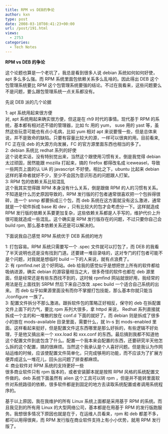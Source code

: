 ```yaml
---
title: RPM vs DEB的争论
author: kxn
type: post
date: 2008-03-10T08:41:23+00:00
url: /post/191.html
views:
  - 2753
categories:
  - Tech Notes
---
```


**RPM vs DEB 的争论**

这个论题也算是一个老坑了，我总是看到很多人说 debian 系统如何如何好使，apt 多么多么强。而 RPM 系统里面包依赖关系多么乱啥的。因此得出 DEB 这个包管理系统要比 RPM 这个包管理系统要强的结论。不过在我看来，这些问题要么不是问题，要么跟包管理系统一点关系都没有。

先说 DEB 派的几个论据

1: apt 系统用起来很方便  
对, apt 系统用起来确实很方便，但这是在 rh9 时代的事情。现代基于 RPM 的系统，基本都有相对还不错的管理器，比如 fc 用的 yum， suse 用的 yast 等，虽然这些玩意可能也有点小毛病，比如 yum 相对 apt 来说要慢一些，但是总体来说，并不是致命的缺陷。只要有容量比较大的源，一样可以很爽的用。目前看来, FC 正在往 deb 的大源方向发展，FC 的官方源里面东西也相当的多了。  
2: debian 系统比 redhat 系列的好使  
这个说老实话，没有特别觉出来，当然这个跟使用习惯有关。倒是我觉得 debian 太过顽固，居然能跟 mozilla 打起来，搞的 firefox 都得改名成 iceweasel，导致一些网页上面的认 UA 的 javascript 不好使。相比之下，ubuntu 比起来 debian 这样的革命者就好不少，至少不会因为意识形态的问题跟人打架。  
3: RPM 包的依赖关系比较混乱  
这个我其实觉得跟 RPM 本身没有什么关系，倒是跟做 RPM 的人的习惯有关系。不知道是什么历史原因导致的，RPM 发行版的打包者通常很喜欢把一个包拆得很碎，连一个 snmp 都要拆成三个包，而 deb 系统在这方面就没有这么激进，通常就是一个软件拆成 base 和 dev ，只有比较大的包才会考虑分一下。这样就造成 RPM 发行版的依赖关系要更加复杂，这些依赖关系都是人手写的，维护代价上升很可能就造成一些混乱。这个确实是 RPM 发行版存在的问题，不过只要你自己会 build rpm, 那么基本依赖关系还是可以解决的。

下面说我自己感觉 RPM 系统优于 DEB 系统的地方

1: 打包容易。RPM 系统只需要写一个 .spec 文件就可以打包了，而 DEB 的我看了半天说明也还是没有找到门道。还要建一堆目录啥的，这对专门的打包者可能不是个问题，对我就是想临时 build 一下的人来说，就有点浪费了。  
2: 有 rpmfind.net 这个好网站。deb 给我的感觉似乎是想把世上所有的软件都给吸纳进源，确实 debian 的源容量相当之大，很多奇怪的软件也都在 deb 源里面，但是经常还是有些东西找不到的，这时候 rpmfind 网站就很好用，我经常的用法是在上面找到 SRPM 然后下来自己改改 .spec build 一个适合自己系统的出来。 而 deb 似乎如果源里面没有而你不掌握打包技能，那么基本你就只能当 ./configure 一族了。  
3: 配置文件拆分不那么激进。跟拆软件包的策略正好相反，保守的 deb 在拆配置文件上面下的力气，要比 rpm 系列大很多，拿 httpd 来说， Redhat 系列直接就拆成一个主的和一堆散的放在 conf.d 下面的就好了。而 debian 则是拆成了很多小的放在 mods-available 目录里面，需要什么，就 ln-s 到 mods-enabled 里面。这样看起来挺好，但是配置文件这东西哪里是那么好拆的，有些逻辑不好处理，于是他又搞出来一个 xxx.load 和 xxx.conf 的东西。最后搞到我都不知道他这个配置文件到底包含了什么。配置一个我本来会配置的东西，还要研究半天他怎么拆的这个配置，搞的很麻烦。当然这个我承认是个人喜好问题。但是我认为作网站运维的时候，应该使配置文件简单化，只完成够用的功能，而不应该为了扩展方便弄成这么一堆花儿，回头出问题了排查都麻烦。  
4: 商业软件对 RPM 系统的支持更好一些  
很多商业软件只有 rpm 版本的，或者安装脚本就是按照 RPM 风格的系统配置文件做的。deb 系统下面虽然有 alien 这个工具可以转 rpm ，但是并不能转里面软件对系统路径的依赖，很多软件都是到固定的地方去读取系统配置或者调用系统程序的。

基于以上原因，我在我维护的所有 Linux 系统上面都是采用基于 RPM 的系统。而且我见到的所有用 Linux 的大型网络公司，基本都是在用基于 RPM 的发行版跑服务。我想很多情况下原因也就是在于，在运维人员看来，rpm 和 deb 都差不多，都可以用得很爽，而 RPM 发行版在商业软件支持上有小小优势，就用 RPM 发行版了。
